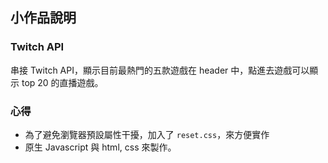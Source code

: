 ## 小作品說明

### Twitch API
串接 Twitch API，顯示目前最熱門的五款遊戲在 header 中，點進去遊戲可以顯示 top 20 的直播遊戲。

### 心得

- 為了避免瀏覽器預設屬性干擾，加入了 `reset.css`，來方便實作
- 原生 Javascript 與 html, css 來製作。


